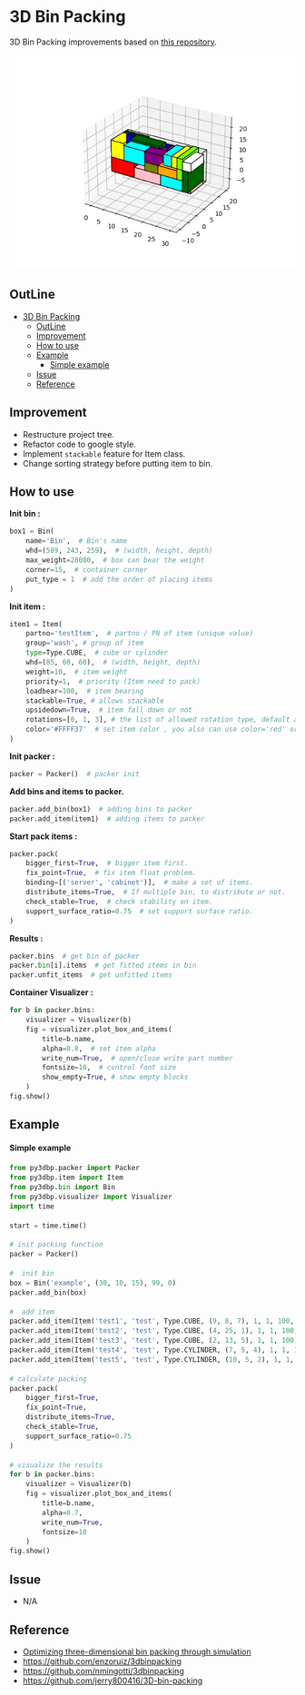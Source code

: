 3D Bin Packing
====

3D Bin Packing improvements based on [this repository](https://github.com/jerry800416/3D-bin-packing).

<img src="img/0.jpeg" width="600"/>

## OutLine

- [3D Bin Packing](#3d-bin-packing)
    - [OutLine](#outline)
    - [Improvement](#improvement)
    - [How to use](#how-to-use)
    - [Example](#example)
        - [Simple example](#simple-example)
    - [Issue](#issue)
    - [Reference](#reference)

## Improvement
* Restructure project tree.
* Refactor code to google style.
* Implement `stackable` feature for Item class.
* Change sorting strategy before putting item to bin.

## How to use

**Init bin :**

```python
box1 = Bin(
    name='Bin',  # Bin's name
    whd=(589, 243, 259),  # (width, height, depth)
    max_weight=28080,  # box can bear the weight
    corner=15,  # container corner
    put_type = 1  # add the order of placing items
)
```

**Init item :**

```python
item1 = Item(
    partno='testItem',  # partno / PN of item (unique value)
    group='wash', # group of item
    type=Type.CUBE,  # cube or cylinder
    whd=(85, 60, 60),  # (width, height, depth)
    weight=10,  # item weight
    priority=1,  # priority (Item need to pack)
    loadbear=100,  # item bearing
    stackable=True, # allows stackable
    upsidedown=True,  # item fall down or not
    rotations=[0, 1, 3], # the list of allowed rotation type, default all
    color='#FFFF37'  # set item color , you also can use color='red' or color='r'
)
```

**Init packer :**

```python
packer = Packer()  # packer init
```

**Add bins and items to packer.**

```python
packer.add_bin(box1)  # adding bins to packer
packer.add_item(item1)  # adding items to packer
```

**Start pack items :**

```python
packer.pack(
    bigger_first=True,  # bigger item first.
    fix_point=True,  # fix item float problem.
    binding=[('server', 'cabinet')],  # make a set of items.
    distribute_items=True,  # If multiple bin, to distribute or not.
    check_stable=True,  # check stability on item.
    support_surface_ratio=0.75  # set support surface ratio.
)
```

**Results :**

```python
packer.bins  # get bin of packer
packer.bin[i].items  # get fitted items in bin
packer.unfit_items  # get unfitted items 
```

**Container Visualizer :**

```python
for b in packer.bins:
    visualizer = Visualizer(b)
    fig = visualizer.plot_box_and_items(
        title=b.name,
        alpha=0.8,  # set item alpha
        write_num=True,  # open/close write part number 
        fontsize=10,  # control font size
        show_empty=True, # show empty blocks
    )
fig.show() 
```

## Example

#### Simple example

```python
from py3dbp.packer import Packer
from py3dbp.item import Item
from py3dbp.bin import Bin
from py3dbp.visualizer import Visualizer
import time

start = time.time()

# init packing function
packer = Packer()

#  init bin
box = Bin('example', (30, 10, 15), 99, 0)
packer.add_bin(box)

#  add item
packer.add_item(Item('test1', 'test', Type.CUBE, (9, 8, 7), 1, 1, 100, True, 'red'))
packer.add_item(Item('test2', 'test', Type.CUBE, (4, 25, 1), 1, 1, 100, True, 'blue'))
packer.add_item(Item('test3', 'test', Type.CUBE, (2, 13, 5), 1, 1, 100, True, 'gray'))
packer.add_item(Item('test4', 'test', Type.CYLINDER, (7, 5, 4), 1, 1, 100, True, 'orange'))
packer.add_item(Item('test5', 'test', Type.CYLINDER, (10, 5, 2), 1, 1, 100, True, 'lawngreen'))

# calculate packing 
packer.pack(
    bigger_first=True,
    fix_point=True,
    distribute_items=True,
    check_stable=True,
    support_surface_ratio=0.75
)

# visualize the results
for b in packer.bins:
    visualizer = Visualizer(b)
    fig = visualizer.plot_box_and_items(
        title=b.name,
        alpha=0.7,
        write_num=True,
        fontsize=10
    )
fig.show()
```

## Issue
* N/A

## Reference

* [Optimizing three-dimensional bin packing through simulation](https://github.com/jerry800416/3dbinpacking/blob/master/reference/OPTIMIZING%20THREE-DIMENSIONAL%20BIN%20PACKING%20THROUGH%20SIMULATION.pdf)
* https://github.com/enzoruiz/3dbinpacking
* https://github.com/nmingotti/3dbinpacking
* https://github.com/jerry800416/3D-bin-packing
